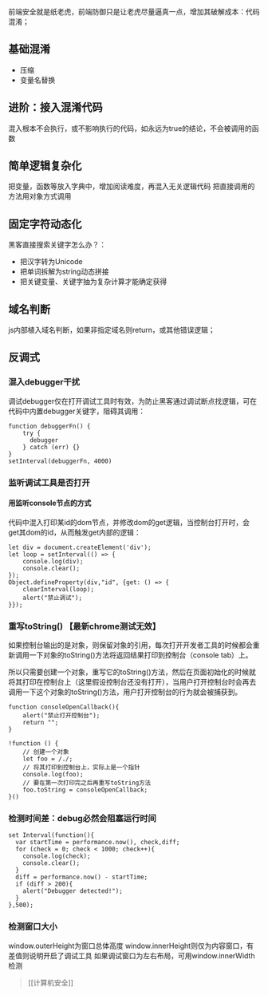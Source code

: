 前端安全就是纸老虎，前端防御只是让老虎尽量逼真一点，增加其破解成本：代码混淆；

## 基础混淆
- 压缩
- 变量名替换

## 进阶：接入混淆代码
混入根本不会执行，或不影响执行的代码，如永远为true的结论，不会被调用的函数

## 简单逻辑复杂化
把变量，函数等放入字典中，增加阅读难度，再混入无关逻辑代码
把直接调用的方法用对象方式调用

## 固定字符动态化
黑客直接搜索关键字怎么办？：
- 把汉字转为Unicode
- 把单词拆解为string动态拼接
- 把关键变量、关键字抽为复杂计算才能确定获得

## 域名判断
js内部植入域名判断，如果非指定域名则return，或其他错误逻辑；

## 反调式
### 混入debugger干扰
调试debugger仅在打开调试工具时有效，为防止黑客通过调试断点找逻辑，可在代码中内置debugger关键字，阻碍其调用：
```
function debuggerFn() {
    try {
      debugger
    } catch (err) {}
}
setInterval(debuggerFn, 4000)
```
### 监听调试工具是否打开
#### 用监听console节点的方式
代码中混入打印某id的dom节点，并修改dom的get逻辑，当控制台打开时，会get其dom的id，从而触发get内部的逻辑：
```
let div = document.createElement('div');
let loop = setInterval(() => {
    console.log(div);
    console.clear();
});
Object.defineProperty(div,"id", {get: () => {
    clearInterval(loop);
    alert("禁止调试");
}});
```

### 重写toString() 【最新chrome测试无效】
如果控制台输出的是对象，则保留对象的引用，每次打开开发者工具的时候都会重新调用一下对象的toString()方法将返回结果打印到控制台（console tab）上。

所以只需要创建一个对象，重写它的toString()方法，然后在页面初始化的时候就将其打印在控制台上（这里假设控制台还没有打开），当用户打开控制台时会再去调用一下这个对象的toString()方法，用户打开控制台的行为就会被捕获到。
```
function consoleOpenCallback(){
    alert("禁止打开控制台");
    return "";
}

!function () {
    // 创建一个对象
    let foo = /./;
    // 将其打印到控制台上，实际上是一个指针
    console.log(foo);
    // 要在第一次打印完之后再重写toString方法
    foo.toString = consoleOpenCallback;
}()
```

### 检测时间差：debug必然会阻塞运行时间
```
set Interval(function(){
  var startTime = performance.now(), check,diff;
  for (check = 0; check < 1000; check++){
    console.log(check);
    console.clear();
  }
  diff = performance.now() - startTime;
  if (diff > 200){
    alert("Debugger detected!");
  }
},500);
```

### 检测窗口大小
window.outerHeight为窗口总体高度
window.innerHeight则仅为内容窗口，有差值则说明开启了调试工具
如果调试窗口为左右布局，可用window.innerWidth检测

> [[计算机安全]]